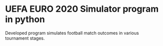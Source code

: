 # UEFA EURO 2020 Simulator program in python

Developed program simulates football match outcomes in various tournament stages.
